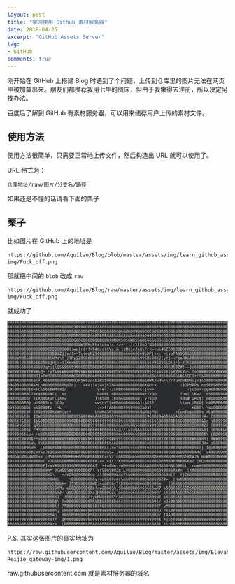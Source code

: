 ```yaml
---
layout: post
title: "学习使用 Github 素材服务器"
date: 2018-04-25
excerpt: "GitHub Assets Server"
tag:
- GitHub
comments: true
---
```



刚开始在 GitHub 上搭建 Blog 时遇到了个问题，上传到仓库里的图片无法在网页中被加载出来。朋友们都推荐我用七牛的图床，但由于我懒得去注册，所以决定另找办法。

百度后了解到 GitHub 有素材服务器，可以用来储存用户上传的素材文件。


## 使用方法

使用方法很简单，只需要正常地上传文件，然后构造出 URL 就可以使用了。

URL 格式为：

	仓库地址/raw/图片/分支名/路径

如果还是不懂的话请看下面的栗子

## 栗子

比如图片在 GitHub 上的地址是

    https://github.com/Aquilao/Blog/blob/master/assets/img/learn_github_assets_server-img/Fuck_off.png

那就把中间的 `blob` 改成 `raw`

	https://github.com/Aquilao/Blog/raw/master/assets/img/learn_github_assets_server-img/Fuck_off.png

就成功了

![](https://github.com/Aquilao/Blog/raw/master/assets/img/learn_github_assets_server-img/Fuck_off.png)

P.S. 其实这张图片的真实地址为

    https://raw.githubusercontent.com/Aquilao/Blog/master/assets/img/Elevation_of_privilege-Reijie_gateway-img/1.png

raw.githubusercontent.com 就是素材服务器的域名
